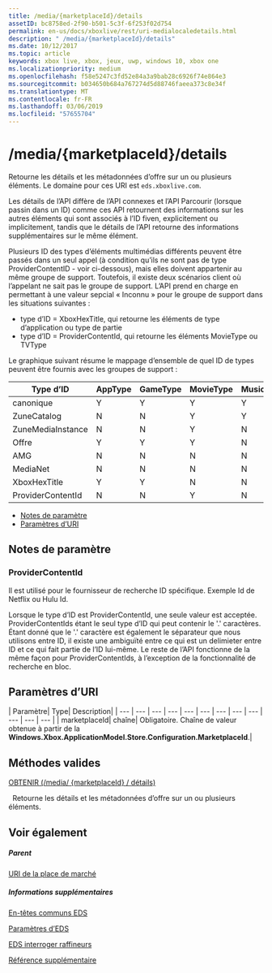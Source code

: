 ```yaml
---
title: /media/{marketplaceId}/details
assetID: bc8758ed-2f90-b501-5c3f-6f253f02d754
permalink: en-us/docs/xboxlive/rest/uri-medialocaledetails.html
description: " /media/{marketplaceId}/details"
ms.date: 10/12/2017
ms.topic: article
keywords: xbox live, xbox, jeux, uwp, windows 10, xbox one
ms.localizationpriority: medium
ms.openlocfilehash: f58e5247c3fd52e84a3a9bab28c6926f74e864e3
ms.sourcegitcommit: b034650b684a767274d5d88746faeea373c8e34f
ms.translationtype: MT
ms.contentlocale: fr-FR
ms.lasthandoff: 03/06/2019
ms.locfileid: "57655704"
---
```

# <a name="mediamarketplaceiddetails"></a>/media/{marketplaceId}/details
Retourne les détails et les métadonnées d’offre sur un ou plusieurs éléments. Le domaine pour ces URI est `eds.xboxlive.com`.
 
Les détails de l’API diffère de l’API connexes et l’API Parcourir (lorsque passin dans un ID) comme ces API retournent des informations sur les autres éléments qui sont associés à l’ID fiven, explicitement ou implicitement, tandis que le détails de l’API retourne des informations supplémentaires sur le même élément.
 
Plusieurs ID des types d’éléments multimédias différents peuvent être passés dans un seul appel (à condition qu’ils ne sont pas de type ProviderContentID - voir ci-dessous), mais elles doivent appartenir au même groupe de support. Toutefois, il existe deux scénarios client où l’appelant ne sait pas le groupe de support. L’API prend en charge en permettant à une valeur sepcial « Inconnu » pour le groupe de support dans les situations suivantes :
 
   * type d’ID = XboxHexTitle, qui retourne les éléments de type d’application ou type de partie
   * type d’ID = ProviderContentId, qui retourne les éléments MovieType ou TVType
  
Le graphique suivant résume le mappage d’ensemble de quel ID de types peuvent être fournis avec les groupes de support :
 
| Type d’ID| AppType| GameType| MovieType| MusicArtistType| MusicType| TVType| WebVideoType| Inconnu| 
| --- | --- | --- | --- | --- | --- | --- | --- | --- | 
| canonique| Y| Y| Y| Y| Y| Y| Y| N| 
| ZuneCatalog| N| N| Y| Y| Y| Y| N| N| 
| ZuneMediaInstance| N| N| Y| N| Y| Y| N| N| 
| Offre| Y| Y| Y| N| Y| Y| N| N| 
| AMG| N| N| N| N| Y| N| N| N| 
| MediaNet| N| N| N| N| Y| N| N| N| 
| XboxHexTitle| Y| Y| N| N| N| N| N| Y| 
| ProviderContentId| N| N| Y| N| N| Y| N| Y| 
 
  * [Notes de paramètre](#ID4EEH)
  * [Paramètres d’URI](#ID4EUH)
 
<a id="ID4EEH"></a>

 
## <a name="parameter-notes"></a>Notes de paramètre
 
<a id="ID4EIH"></a>

 
### <a name="providercontentid"></a>ProviderContentId
 
Il est utilisé pour le fournisseur de recherche ID spécifique. Exemple Id de Netflix ou Hulu Id.
 
Lorsque le type d’ID est ProviderContentId, une seule valeur est acceptée. ProviderContentIds étant le seul type d’ID qui peut contenir le '.' caractères. Étant donné que le '.' caractère est également le séparateur que nous utilisons entre ID, il existe une ambiguïté entre ce qui est un delimieter entre ID et ce qui fait partie de l’ID lui-même. Le reste de l’API fonctionne de la même façon pour ProviderContentIds, à l’exception de la fonctionnalité de recherche en bloc.
   
<a id="ID4EUH"></a>

 
## <a name="uri-parameters"></a>Paramètres d’URI
 
| Paramètre| Type| Description| 
| --- | --- | --- | --- | --- | --- | --- | --- | --- | --- | --- | --- | 
| marketplaceId| chaîne| Obligatoire. Chaîne de valeur obtenue à partir de la <b>Windows.Xbox.ApplicationModel.Store.Configuration.MarketplaceId</b>.| 
  
<a id="ID4EWAAC"></a>

 
## <a name="valid-methods"></a>Méthodes valides

[OBTENIR (/media/ {marketplaceId} / détails)](uri-medialocaledetailsget.md)

&nbsp;&nbsp;Retourne les détails et les métadonnées d’offre sur un ou plusieurs éléments. 
 
<a id="ID4EABAC"></a>

 
## <a name="see-also"></a>Voir également
 
<a id="ID4ECBAC"></a>

 
##### <a name="parent"></a>Parent 

[URI de la place de marché](atoc-reference-marketplace.md)

  
<a id="ID4EMBAC"></a>

 
##### <a name="further-information"></a>Informations supplémentaires 

[En-têtes communs EDS](../../additional/edscommonheaders.md)

 [Paramètres d’EDS](../../additional/edsparameters.md)

 [EDS interroger raffineurs](../../additional/edsqueryrefiners.md)

 [Référence supplémentaire](../../additional/atoc-xboxlivews-reference-additional.md)

   